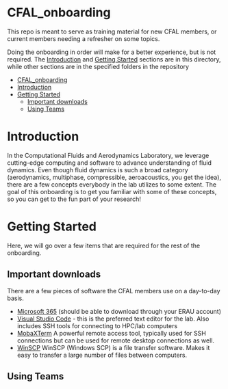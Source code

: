 # CFAL_onboarding
This repo is meant to serve as training material for new CFAL members, or current members needing a refresher on some topics.

Doing the onboarding in order will make for a better experience, but is not required. The [Introduction](#introduction) and [Getting Started](#getting_started) sections are in this directory, while other sections are in the specified folders in the repository

- [CFAL\_onboarding](#cfal_onboarding)
- [Introduction](#introduction)
- [Getting Started](#getting-started)
  - [Important downloads](#important-downloads)
  - [Using Teams](#using-teams)

# Introduction

In the Computational Fluids and Aerodynamics Laboratory, we leverage cutting-edge computing and software to advance understanding of fluid dynamics. Even though fluid dynamics is such a broad category (aerodynamics, multiphase, compressible, aeroacoustics, you get the idea), there are a few concepts everybody in the lab utilizes to some extent. The goal of this onboarding is to get you familiar with some of these concepts, so you can get to the fun part of your research!

# Getting Started
Here, we will go over a few items that are required for the rest of the onboarding.
## Important downloads
There are a few pieces of software the CFAL members use on a day-to-day basis.

* [Microsoft 365](https://myerauedu.sharepoint.com/sites/IT/SitePages/microsoft-office-365.aspx?web=1) (should be able to download through your ERAU account)
* [Visual Studio Code](https://code.visualstudio.com/download) - this is the preferred text editor for the lab. Also includes SSH tools for connecting to HPC/lab computers
* [MobaXTerm](https://mobaxterm.mobatek.net/download.html) A powerful remote access tool, typically used for SSH connections but can be used for remote desktop connections as well.
* [WinSCP](https://winscp.net/eng/download.php) WinSCP (Windows SCP) is a file transfer software. Makes it easy to transfer a large number of files between computers.

## Using Teams 
